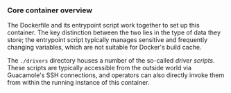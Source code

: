 ### Core container overview

The Dockerfile and its entrypoint script work together to set up this container. The key distinction between the two lies in the type of data they store; the entrypoint script typically manages sensitive and frequently changing variables, which are not suitable for Docker's build cache.

The `./drivers` directory houses a number of the so-called _driver scripts_. These scripts are typically accessible from the outside world via Guacamole's SSH connections, and operators can also directly invoke them from within the running instance of this container.
